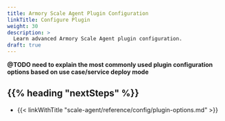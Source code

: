 ```yaml
---
title: Armory Scale Agent Plugin Configuration
linkTitle: Configure Plugin
weight: 30
description: >
  Learn advanced Armory Scale Agent plugin configuration. 
draft: true
---
```


**@TODO need to explain the most commonly used plugin configuration options based on use case/service deploy mode**

## {{% heading "nextSteps" %}}

* {{< linkWithTitle "scale-agent/reference/config/plugin-options.md" >}}
